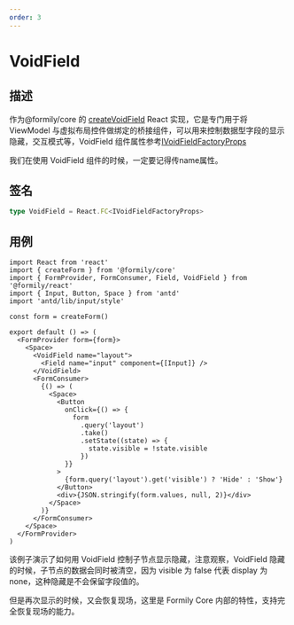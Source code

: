 ```yaml
---
order: 3
---
```


# VoidField

## 描述

作为@formily/core 的 [createVoidField](https://core.formilyjs.org/api/models/form#createvoidfield) React 实现，它是专门用于将 ViewModel 与虚拟布局控件做绑定的桥接组件，可以用来控制数据型字段的显示隐藏，交互模式等，VoidField 组件属性参考[IVoidFieldFactoryProps](https://core.formilyjs.org/api/models/form#ivoidfieldfactoryprops)

<Alert>
我们在使用 VoidField 组件的时候，一定要记得传name属性。
</Alert>

## 签名

```ts
type VoidField = React.FC<IVoidFieldFactoryProps>
```

## 用例

```tsx
import React from 'react'
import { createForm } from '@formily/core'
import { FormProvider, FormConsumer, Field, VoidField } from '@formily/react'
import { Input, Button, Space } from 'antd'
import 'antd/lib/input/style'

const form = createForm()

export default () => (
  <FormProvider form={form}>
    <Space>
      <VoidField name="layout">
        <Field name="input" component={[Input]} />
      </VoidField>
      <FormConsumer>
        {() => (
          <Space>
            <Button
              onClick={() => {
                form
                  .query('layout')
                  .take()
                  .setState((state) => {
                    state.visible = !state.visible
                  })
              }}
            >
              {form.query('layout').get('visible') ? 'Hide' : 'Show'}
            </Button>
            <div>{JSON.stringify(form.values, null, 2)}</div>
          </Space>
        )}
      </FormConsumer>
    </Space>
  </FormProvider>
)
```

该例子演示了如何用 VoidField 控制子节点显示隐藏，注意观察，VoidField 隐藏的时候，子节点的数据会同时被清空，因为 visible 为 false 代表 display 为 none，这种隐藏是不会保留字段值的。

但是再次显示的时候，又会恢复现场，这里是 Formily Core 内部的特性，支持完全恢复现场的能力。
